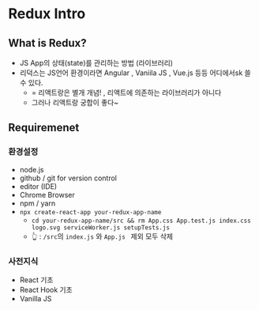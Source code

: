 #  Redux Intro

##  What is Redux? 

- JS App의 상태(state)를 관리하는 방법 (라이브러리)
- 리덕스는 JS언어 환경이라면 Angular , Vaniila JS , Vue.js 등등 어디에서sk 쓸 수 있다. 
  - = 리액트랑은 별개 개념! , 리액트에 의존하는 라이브러리가 아니다 
  - 그러나 리액트랑 궁합이 좋다~

##  Requiremenet 

###  환경설정

- node.js 
- github / git for version control
- editor (IDE)
- Chrome Browser
- npm / yarn 
- `npx create-react-app your-redux-app-name` 
  - `cd your-redux-app-name/src && rm App.css App.test.js index.css logo.svg serviceWorker.js setupTests.js`
  - 👆 :  `/src`의 `index.js` 와 `App.js ` 제외 모두 삭제  

###  사전지식 

- React 기초 
- React Hook 기초 
- Vanilla JS

